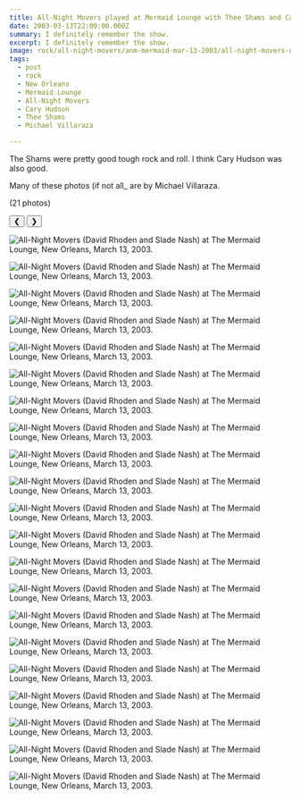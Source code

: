 ```yaml
---
title: All-Night Movers played at Mermaid Lounge with Thee Shams and Cary Hudson.
date: 2003-03-13T22:00:00.000Z
summary: I definitely remember the show. 
excerpt: I definitely remember the show.
image: rock/all-night-movers/anm-mermaid-mar-13-2003/all-night-movers-daveclap-mar-13-2003.jpg
tags:
  - post
  - rock
  - New Orleans
  - Mermaid Lounge
  - All-Night Movers
  - Cary Hudson
  - Thee Shams
  - Michael Villaraza

---
```


The Shams were pretty good tough rock and roll. I think Cary Hudson was also good. 

Many of these photos (if not all_ are by Michael Villaraza.

(21 photos)


<div id="viewport">
    <button id="buttonPrevious">&#10094;</button>
    <button id="buttonNext">&#10095;</button>

![All-Night Movers (David Rhoden and Slade Nash) at The Mermaid Lounge, New Orleans, March 13, 2003.](/static/img/rock/all-night-movers/anm-mermaid-mar-13-2003/all-night-movers-actionslade-mar-13-2003.jpg)

![All-Night Movers (David Rhoden and Slade Nash) at The Mermaid Lounge, New Orleans, March 13, 2003.](/static/img/rock/all-night-movers/anm-mermaid-mar-13-2003/all-night-movers-all-night-movers-mermaid-dave-tele-mar-13-2003.jpg)

![All-Night Movers (David Rhoden and Slade Nash) at The Mermaid Lounge, New Orleans, March 13, 2003.](/static/img/rock/all-night-movers/anm-mermaid-mar-13-2003/all-night-movers-anm-mar-13-2003.jpg)

![All-Night Movers (David Rhoden and Slade Nash) at The Mermaid Lounge, New Orleans, March 13, 2003.](/static/img/rock/all-night-movers/anm-mermaid-mar-13-2003/all-night-movers-daveclap-mar-13-2003.jpg)

![All-Night Movers (David Rhoden and Slade Nash) at The Mermaid Lounge, New Orleans, March 13, 2003.](/static/img/rock/all-night-movers/anm-mermaid-mar-13-2003/all-night-movers-davelookup-mar-13-2003.jpg)

![All-Night Movers (David Rhoden and Slade Nash) at The Mermaid Lounge, New Orleans, March 13, 2003.](/static/img/rock/all-night-movers/anm-mermaid-mar-13-2003/all-night-movers-davemermaid-mar-13-2003.jpg)

![All-Night Movers (David Rhoden and Slade Nash) at The Mermaid Lounge, New Orleans, March 13, 2003.](/static/img/rock/all-night-movers/anm-mermaid-mar-13-2003/all-night-movers-davemermaid02-mar-13-2003.jpg)

![All-Night Movers (David Rhoden and Slade Nash) at The Mermaid Lounge, New Orleans, March 13, 2003.](/static/img/rock/all-night-movers/anm-mermaid-mar-13-2003/all-night-movers-davemermshock-mar-13-2003.jpg)

![All-Night Movers (David Rhoden and Slade Nash) at The Mermaid Lounge, New Orleans, March 13, 2003.](/static/img/rock/all-night-movers/anm-mermaid-mar-13-2003/all-night-movers-dental-mar-13-2003.jpg)

![All-Night Movers (David Rhoden and Slade Nash) at The Mermaid Lounge, New Orleans, March 13, 2003.](/static/img/rock/all-night-movers/anm-mermaid-mar-13-2003/all-night-movers-guitat-mar-13-2003.jpg)

![All-Night Movers (David Rhoden and Slade Nash) at The Mermaid Lounge, New Orleans, March 13, 2003.](/static/img/rock/all-night-movers/anm-mermaid-mar-13-2003/all-night-movers-mattlamp-mar-13-2003.jpg)

![All-Night Movers (David Rhoden and Slade Nash) at The Mermaid Lounge, New Orleans, March 13, 2003.](/static/img/rock/all-night-movers/anm-mermaid-mar-13-2003/all-night-movers-mermdands-mar-13-2003.jpg)

![All-Night Movers (David Rhoden and Slade Nash) at The Mermaid Lounge, New Orleans, March 13, 2003.](/static/img/rock/all-night-movers/anm-mermaid-mar-13-2003/all-night-movers-neckslide-mar-13-2003.jpg)

![All-Night Movers (David Rhoden and Slade Nash) at The Mermaid Lounge, New Orleans, March 13, 2003.](/static/img/rock/all-night-movers/anm-mermaid-mar-13-2003/all-night-movers-othsepia-mar-13-2003.jpg)

![All-Night Movers (David Rhoden and Slade Nash) at The Mermaid Lounge, New Orleans, March 13, 2003.](/static/img/rock/all-night-movers/anm-mermaid-mar-13-2003/all-night-movers-popeyeslade-mar-13-2003.jpg)

![All-Night Movers (David Rhoden and Slade Nash) at The Mermaid Lounge, New Orleans, March 13, 2003.](/static/img/rock/all-night-movers/anm-mermaid-mar-13-2003/all-night-movers-saraoutside-mar-13-2003.jpg)

![All-Night Movers (David Rhoden and Slade Nash) at The Mermaid Lounge, New Orleans, March 13, 2003.](/static/img/rock/all-night-movers/anm-mermaid-mar-13-2003/all-night-movers-scrapes-mar-13-2003.jpg)

![All-Night Movers (David Rhoden and Slade Nash) at The Mermaid Lounge, New Orleans, March 13, 2003.](/static/img/rock/all-night-movers/anm-mermaid-mar-13-2003/all-night-movers-sladeaflame-mar-13-2003.jpg)

![All-Night Movers (David Rhoden and Slade Nash) at The Mermaid Lounge, New Orleans, March 13, 2003.](/static/img/rock/all-night-movers/anm-mermaid-mar-13-2003/all-night-movers-sladefalme-mar-13-2003.jpg)

![All-Night Movers (David Rhoden and Slade Nash) at The Mermaid Lounge, New Orleans, March 13, 2003.](/static/img/rock/all-night-movers/anm-mermaid-mar-13-2003/all-night-movers-sladshade-mar-13-2003.jpg)

![All-Night Movers (David Rhoden and Slade Nash) at The Mermaid Lounge, New Orleans, March 13, 2003.](/static/img/rock/all-night-movers/anm-mermaid-mar-13-2003/all-night-movers-storm-mar-13-2003.jpg)

</div>
<div id="caption"></div>
